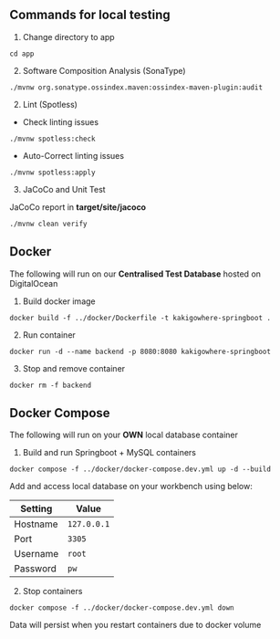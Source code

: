## Commands for local testing
1. Change directory to app
```
cd app
```

2. Software Composition Analysis (SonaType)
```
./mvnw org.sonatype.ossindex.maven:ossindex-maven-plugin:audit   
```

2. Lint (Spotless)

- Check linting issues
```
./mvnw spotless:check
```
- Auto-Correct linting issues
```
./mvnw spotless:apply
```

3. JaCoCo and Unit Test

JaCoCo report in **target/site/jacoco**
```
./mvnw clean verify
```

## Docker

The following will run on our **Centralised Test Database** hosted on DigitalOcean

1. Build docker image
```
docker build -f ../docker/Dockerfile -t kakigowhere-springboot .
```

2. Run container
```
docker run -d --name backend -p 8080:8080 kakigowhere-springboot
```

3. Stop and remove container
```
docker rm -f backend
```

## Docker Compose

The following will run on your **OWN** local database container

1. Build and run Springboot + MySQL containers
```
docker compose -f ../docker/docker-compose.dev.yml up -d --build
```

Add and access local database on your workbench using below:

| Setting   | Value       |
|-----------|-------------|
| Hostname  | `127.0.0.1` |
| Port      | `3305`      |
| Username  | `root`      |
| Password  | `pw`        |

2. Stop containers
```
docker compose -f ../docker/docker-compose.dev.yml down
```

Data will persist when you restart containers due to docker volume